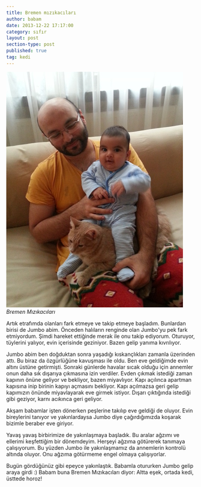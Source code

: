 ```yaml
---
title: Bremen mızıkacıları
author: babam
date: 2013-12-22 17:17:00
category: sıfır
layout: post
section-type: post
published: true
tag: kedi
---
```


![Bremen Mızıkacıları](/img/posts/mizikacilar.jpg)
*Bremen Mızıkacıları*

Artık etrafımda olanları fark etmeye ve takip etmeye başladım. Bunlardan birisi de Jumbo abim. Önceden halıların renginde olan Jumbo'yu pek fark etmiyordum. Şimdi hareket ettiğinde merak ile onu takip ediyorum. Oturuyor, tüylerini yalıyor, evin içerisinde geziniyor. Bazen gelip yanıma kıvrılıyor.

Jumbo abim ben doğduktan sonra yaşadığı kıskançlıkları zamanla üzerinden attı. Bu biraz da özgürlüğüne kavuşması ile oldu. Ben eve geldiğimde evin altını üstüne getirmişti. Sonraki günlerde havalar sıcak olduğu için annemler onun daha sık dışarıya çıkmasına izin verdiler. Evden çıkmak istediği zaman kapının önüne geliyor ve bekliyor, bazen miyavlıyor. Kapı açılınca apartman kapısına inip birinin kapıyı açmasını bekliyor. Kapı açılmazsa geri gelip kapımızın önünde miyavlayarak eve girmek istiyor. Dışarı çıktığında istediği gibi geziyor, karnı acıkınca geri geliyor.

Akşam babamlar işten dönerken peşlerine takılıp eve geldiği de oluyor. Evin bireylerini tanıyor ve yakınlardaysa Jumbo diye çağırdığımızda koşarak bizimle beraber eve giriyor.

Yavaş yavaş birbirimize de yakınlaşmaya başladık. Bu aralar ağzımı ve ellerimi keşfettiğim bir dönemdeyim. Herşeyi ağzıma götürerek tanımaya çalışıyorum. Bu yüzden Jumbo ile yakınlaşmamız da annemlerin kontrolü altında oluyor. Onu ağzıma götürmeme engel olmaya çalışıyorlar.

Bugün gördüğünüz gibi epeyce yakınlaştık. Babamla otururken Jumbo gelip araya girdi :) Babam buna Bremen Mızıkacıları diyor: Altta eşek, ortada kedi, üsttede horoz!
